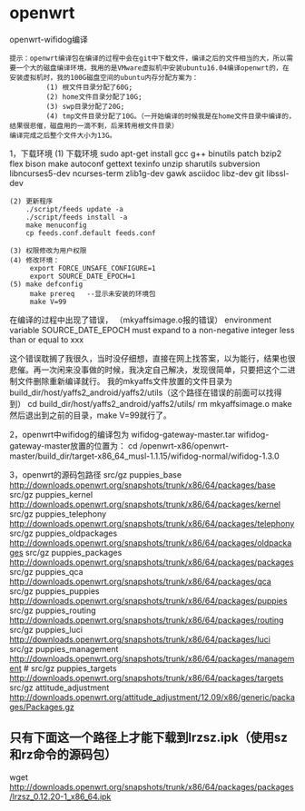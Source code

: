 # openwrt
openwrt-wifidog编译

	提示：openwrt编译包在编译的过程中会在git中下载文件，编译之后的文件相当的大，所以需要一个大的磁盘编译环境，我用的是VMware虚拟机中安装ubuntu16.04编译openwrt的，在安装虚拟机时，我的100G磁盘空间的ubuntu内存分配方案为：
			 (1) 根文件目录分配了60G;
			 (2) home文件目录分配了10G;
			 (3) swp目录分配了20G;
			 (4) tmp文件目录分配了10G。（一开始编译的时候我是在home文件目录中编译的，结果很悲催，磁盘用的一滴不剩，后来转用根文件目录）
	编译完成之后整个文件大小为13G。

1，下载环境
	(1) 下载环境
	sudo apt-get install gcc g++ binutils patch bzip2 flex bison make autoconf gettext texinfo unzip sharutils subversion libncurses5-dev ncurses-term zlib1g-dev gawk asciidoc libz-dev git libssl-dev
	 
	(2) 更新程序
	    ./script/feeds update -a
	    ./script/feeds install -a
	    make menuconfig
	    cp feeds.conf.default feeds.conf

	(3) 权限修改为用户权限
	(4) 修改环境：
	     export FORCE_UNSAFE_CONFIGURE=1
	     export SOURCE_DATE_EPOCH=1
	(5) make defconfig
	     make prereq   --显示未安装的环境包 
	     make V=99

在编译的过程中出现了错误，
		（mkyaffsimage.o报的错误）
		environment variable SOURCE_DATE_EPOCH must expand to a non-negative integer less than or equal to xxx

这个错误耽搁了我很久，当时没仔细想，直接在网上找答案，以为能行，结果也很悲催。再一次闲来没事做的时候，我决定自己解决，发现很简单，只要把这个二进制文件删除重新编译就行。
		我的mkyaffs文件放置的文件目录为build_dir/host/yaffs2_android/yaffs2/utils（这个路径在错误的前面可以找得到）
		cd build_dir/host/yaffs2_android/yaffs2/utils/
		rm mkyaffsimage.o
		make
		然后退出到之前的目录，make V=99就行了。

2，openwrt中wifidog的编译包为
     wifidog-gateway-master.tar
wifidog-gateway-master放置的位置为：
     cd /openwrt-x86/openwrt-master/build_dir/target-x86_64_musl-1.1.15/wifidog-normal/wifidog-1.3.0

3，openwrt的源码包路径
	src/gz puppies_base http://downloads.openwrt.org/snapshots/trunk/x86/64/packages/base
	src/gz puppies_kernel http://downloads.openwrt.org/snapshots/trunk/x86/64/packages/kernel
	src/gz puppies_telephony http://downloads.openwrt.org/snapshots/trunk/x86/64/packages/telephony
	src/gz puppies_oldpackages http://downloads.openwrt.org/snapshots/trunk/x86/64/packages/oldpackages
	src/gz puppies_packages http://downloads.openwrt.org/snapshots/trunk/x86/64/packages/packages
	src/gz puppies_qca http://downloads.openwrt.org/snapshots/trunk/x86/64/packages/qca
	src/gz puppies_puppies http://downloads.openwrt.org/snapshots/trunk/x86/64/packages/puppies
	src/gz puppies_routing http://downloads.openwrt.org/snapshots/trunk/x86/64/packages/routing
	src/gz puppies_luci http://downloads.openwrt.org/snapshots/trunk/x86/64/packages/luci
	src/gz puppies_management http://downloads.openwrt.org/snapshots/trunk/x86/64/packages/management
	# src/gz puppies_targets http://downloads.openwrt.org/snapshots/trunk/x86/64/packages/targets
	src/gz attitude_adjustment http://downloads.openwrt.org/attitude_adjustment/12.09/x86/generic/packages/Packages.gz


只有下面这一个路径上才能下载到lrzsz.ipk（使用sz和rz命令的源码包）
--------------------
wget http://downloads.openwrt.org/snapshots/trunk/x86/64/packages/packages/lrzsz_0.12.20-1_x86_64.ipk

